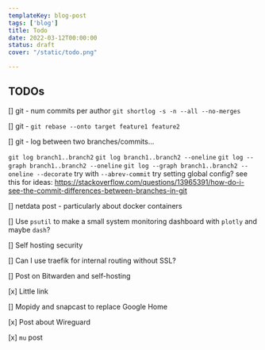 ```yaml
---
templateKey: blog-post
tags: ['blog']
title: Todo
date: 2022-03-12T00:00:00
status: draft
cover: "/static/todo.png"

---
```


## TODOs

[] git - num commits per author `git shortlog -s -n --all --no-merges`

[] git - `git rebase --onto target feature1 feature2`

[] git - log between two branches/commits...

`git log branch1..branch2`
`git log branch1..branch2 --oneline`
`git log --graph branch1..branch2 --oneline`
`git log --graph branch1..branch2 --oneline --decorate`
try with `--abrev-commit`
try setting global config?
see this for ideas: https://stackoverflow.com/questions/13965391/how-do-i-see-the-commit-differences-between-branches-in-git

[] netdata post - particularly about docker containers

[] Use `psutil` to make a small system monitoring dashboard with `plotly` and maybe `dash`?

[] Self hosting security

[] Can I use traefik for internal routing without SSL?

[] Post on Bitwarden and self-hosting

[x] Little link

[] Mopidy and snapcast to replace Google Home

[x] Post about Wireguard

[x] `mu` post
